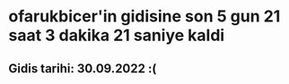 # ofarukbicer'in gidisine son 5 gun 21 saat 3 dakika 21 saniye kaldi

## Gidis tarihi: 30.09.2022 :(